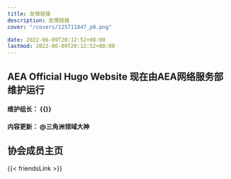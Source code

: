 ```yaml
---
title: 友情链接
description: 友情链接
cover: "/covers/125711847_p0.png"

date: 2022-06-09T20:12:52+08:00
lastmod: 2022-06-09T20:12:52+08:00
---
```


## AEA Official Hugo Website 现在由AEA网络服务部维护运行

#### 维护组长： {{<externalLinkCard title="JimHan" link="https://www.zerolite.cn" cover="https://lain.bgm.tv/pic/user/c/000/57/91/579104.jpg">}}
#### 内容更新： @三角洲领域大神


## 协会成员主页

{{< friendsLink >}}
